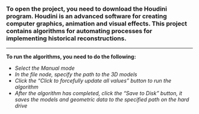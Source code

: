 ### To open the project, you need to download the Houdini program. Houdini is an advanced software for creating computer graphics, animation and visual effects. This project contains algorithms for automating processes for implementing historical reconstructions.

_____

**To run the algorithms, you need to do the following:**
* *Select the Manual mode*
* *In the file node, specify the path to the 3D models*
* *Click the “Click to forcefully update all values” button to run the algorithm*
* *After the algorithm has completed, click the “Save to Disk” button, it saves the models and geometric data to the specified path on the hard drive*


